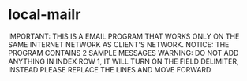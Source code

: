 # local-mailr
IMPORTANT: THIS IS A EMAIL PROGRAM THAT WORKS ONLY ON THE SAME INTERNET NETWORK AS CLIENT'S NETWORK.
NOTICE: THE PROGRAM CONTAINS 2 SAMPLE MESSAGES
WARNING: DO NOT ADD ANYTHING IN INDEX ROW 1, IT WILL TURN ON THE FIELD DELIMITER, INSTEAD PLEASE REPLACE THE LINES AND MOVE FORWARD

